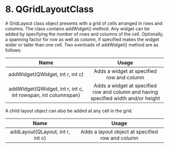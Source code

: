 # 8. QGridLayoutClass
A GridLayout class object presents with a grid of cells arranged in rows and columns. The class contains addWidget() method. Any widget can be added by specifying the number of rows and columns of the cell. Optionally, a spanning factor for row as well as column, if specified makes the widget wider or taller than one cell. Two overloads of addWidget() method are as follows:  

|Name|Usage|
|:--:|:---:|
|addWidget(QWidget, int r, int c)|Adds a widget at specified row and column|
|addWidget(QWidget, int r, int c, int rowspan, int columnspan)|Adds a widget at specified row and column and having specified width and/or height|

A child layout object can also be added at any cell in the grid.  

|Name|Usage|
|:--:|:---:|
|addLayout(QLayout, int r, int c)|Adds a layout object at specified row and column|